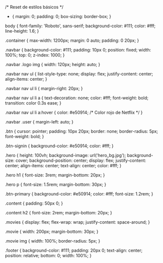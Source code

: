 /* Reset de estilos básicos */
* {
    margin: 0;
    padding: 0;
    box-sizing: border-box;
}

body {
    font-family: 'Roboto', sans-serif;
    background-color: #111;
    color: #fff;
    line-height: 1.6;
}

.container {
    max-width: 1200px;
    margin: 0 auto;
    padding: 0 20px;
}

.navbar {
    background-color: #111;
    padding: 10px 0;
    position: fixed;
    width: 100%;
    top: 0;
    z-index: 1000;
}

.navbar .logo img {
    width: 120px;
    height: auto;
}

.navbar nav ul {
    list-style-type: none;
    display: flex;
    justify-content: center;
    align-items: center;
}

.navbar nav ul li {
    margin-right: 20px;
}

.navbar nav ul li a {
    text-decoration: none;
    color: #fff;
    font-weight: bold;
    transition: color 0.3s ease;
}

.navbar nav ul li a:hover {
    color: #e50914; /* Color rojo de Netflix */
}

.navbar .user {
    margin-left: auto;
}

.btn {
    cursor: pointer;
    padding: 10px 20px;
    border: none;
    border-radius: 5px;
    font-weight: bold;
}

.btn-signin {
    background-color: #e50914;
    color: #fff;
}

.hero {
    height: 100vh;
    background-image: url('hero_bg.jpg');
    background-size: cover;
    background-position: center;
    display: flex;
    justify-content: center;
    align-items: center;
    text-align: center;
    color: #fff;
}

.hero h1 {
    font-size: 3rem;
    margin-bottom: 20px;
}

.hero p {
    font-size: 1.5rem;
    margin-bottom: 30px;
}

.btn-primary {
    background-color: #e50914;
    color: #fff;
    font-size: 1.2rem;
}

.content {
    padding: 50px 0;
}

.content h2 {
    font-size: 2rem;
    margin-bottom: 20px;
}

.movies {
    display: flex;
    flex-wrap: wrap;
    justify-content: space-around;
}

.movie {
    width: 200px;
    margin-bottom: 30px;
}

.movie img {
    width: 100%;
    border-radius: 5px;
}

.footer {
    background-color: #111;
    padding: 20px 0;
    text-align: center;
    position: relative;
    bottom: 0;
    width: 100%;
}
